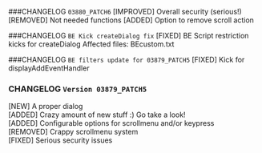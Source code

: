 ###CHANGELOG `03880_PATCH6`
[IMPROVED] Overall security (serious!)
[REMOVED] Not needed functions
[ADDED] Option to remove scroll action

###CHANGELOG `BE Kick createDialog fix`
[FIXED] BE Script restriction kicks for createDialog
Affected files: BEcustom.txt

###CHANGELOG `BE filters update for 03879_PATCH5`
[FIXED] Kick for displayAddEventHandler

### CHANGELOG `Version 03879_PATCH5` <br />
[NEW] A proper dialog <br />
[ADDED] Crazy amount of new stuff :) Go take a look! <br />
[ADDED] Configurable options for scrollmenu and/or keypress <br />
[REMOVED] Crappy scrollmenu system <br />
[FIXED] Serious security issues
